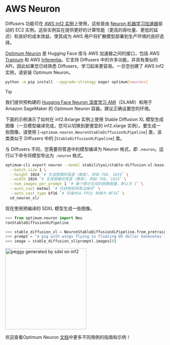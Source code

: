 <!--版权所有 2025 The HuggingFace Team。保留所有权利。

根据 Apache 许可证 2.0 版（“许可证”）授权；除非遵守许可证，否则不得使用此文件。您可以在以下网址获取许可证副本：

http://www.apache.org/licenses/LICENSE-2.0

除非适用法律要求或书面同意，根据许可证分发的软件按“原样”分发，无任何明示或暗示的担保或条件。请参阅许可证了解特定语言管理权限和限制。
-->

# AWS Neuron

Diffusers 功能可在 [AWS Inf2 实例](https://aws.amazon.com/ec2/instance-types/inf2/)上使用，这些是由 [Neuron 机器学习加速器](https://aws.amazon.com/machine-learning/inferentia/)驱动的 EC2 实例。这些实例旨在提供更好的计算性能（更高的吞吐量、更低的延迟）和良好的成本效益，使其成为 AWS 用户将扩散模型部署到生产环境的良好选择。

[Optimum Neuron](https://huggingface.co/docs/optimum-neuron/en/index) 是 Hugging Face 库与 AWS 加速器之间的接口，包括 AWS [Trainium](https://aws.amazon.com/machine-learning/trainium/) 和 AWS [Inferentia](https://aws.amazon.com/machine-learning/inferentia/)。它支持 Diffusers 中的许多功能，并具有类似的 API，因此如果您已经熟悉 Diffusers，学习起来更容易。一旦您创建了 AWS Inf2 实例，请安装 Optimum Neuron。

```bash
python -m pip install --upgrade-strategy eager optimum[neuronx]
```

> [!TIP]
> 我们提供预构建的 [Hugging Face Neuron 深度学习 AMI](https://aws.amazon.com/marketplace/pp/prodview-gr3e6yiscria2)（DLAMI）和用于 Amazon SageMaker 的 Optimum Neuron 容器。建议正确设置您的环境。

下面的示例演示了如何在 inf2.8xlarge 实例上使用 Stable Diffusion XL 模型生成图像（一旦模型编译完成，您可以切换到更便宜的 inf2.xlarge 实例）。要生成一些图像，请使用 [`~optimum.neuron.NeuronStableDiffusionXLPipeline`] 类，该类类似于 Diffusers 中的 [`StableDiffusionXLPipeline`] 类。

与 Diffusers 不同，您需要将管道中的模型编译为 Neuron 格式，即 `.neuron`。运行以下命令将模型导出为 `.neuron` 格式。

```bash
optimum-cli export neuron --model stabilityai/stable-diffusion-xl-base-1.0 \
  --batch_size 1 \
  --height 1024 `# 生成图像的高度（像素），例如 768, 1024` \
  --width 1024 `# 生成图像的宽度（像素），例如 768, 1024` \
  --num_images_per_prompt 1 `# 每个提示生成的图像数量，默认为 1` \
  --auto_cast matmul `# 仅转换矩阵乘法操作` \
  --auto_cast_type bf16 `# 将操作从 FP32 转换为 BF16` \
  sd_neuron_xl/
```

现在使用预编译的 SDXL 模型生成一些图像。

```python
>>> from optimum.neuron import Neu
ronStableDiffusionXLPipeline

>>> stable_diffusion_xl = NeuronStableDiffusionXLPipeline.from_pretrained("sd_neuron_xl/")
>>> prompt = "a pig with wings flying in floating US dollar banknotes in the air, skyscrapers behind, warm color palette, muted colors, detailed, 8k"
>>> image = stable_diffusion_xl(prompt).images[0]
```

<img
  src="https://huggingface.co/datasets/Jingya/document_images/resolve/main/optimum/neuron/sdxl_pig.png"
  width="256"
  height="256"
  alt="peggy generated by sdxl on inf2"
/>

欢迎查看Optimum Neuron [文档](https://huggingface.co/docs/optimum-neuron/en/inference_tutorials/stable_diffusion#generate-images-with-stable-diffusion-models-on-aws-inferentia)中更多不同用例的指南和示例！